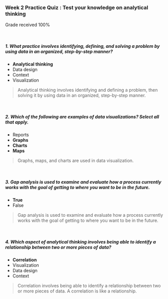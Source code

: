 <!--
* @Author: Surejya Suresh
-->

### Week 2 Practice Quiz : Test your knowledge on analytical thinking
Grade received 100%

&nbsp;

##### 1. What practice involves identifying, defining, and solving a problem by using data in an organized, step-by-step manner?
* **Analytical thinking**
* Data design
* Context
* Visualization
>Analytical thinking involves identifying and defining a problem, then solving it by using data in an organized, step-by-step manner.

&nbsp;

##### 2. Which of the following are examples of data visualizations? Select all that apply.
* Reports
* **Graphs**
* **Charts**
* **Maps**
> Graphs, maps, and charts are used in data visualization.

&nbsp;

##### 3. Gap analysis is used to examine and evaluate how a process currently works with the goal of getting to where you want to be in the future.
* **True**
* False
> Gap analysis is used to examine and evaluate how a process currently works with the goal of getting to where you want to be in the future.

&nbsp;

##### 4. Which aspect of analytical thinking involves being able to identify a relationship between two or more pieces of data?
* **Correlation**
* Visualization
* Data design
* Context
> Correlation involves being able to identify a relationship between two or more pieces of data. A correlation is like a relationship.

&nbsp;
